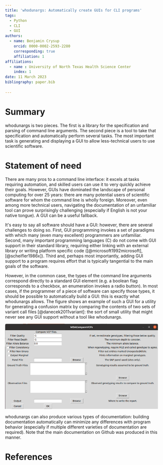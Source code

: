 ```yaml
---
title: 'whodunargs: Automatically create GUIs for CLI programs'
tags:
  - Python
  - CLI
  - GUI
authors:
  - name: Benjamin Crysup
    orcid: 0000-0002-2593-2280
	corresponding: true
    affiliation: 1
affiliations:
  - name : University of North Texas Health Science Center
    index: 1
date: 11 March 2023
bibliography: paper.bib

---
```


# Summary

whodunargs is two pieces.
The first is a library for the specification and parsing of command line arguments.
The second piece is a tool to take that specification and automatically perform several tasks.
The most important task is generating and displaying a GUI to allow less-technical users to use scientific software.

# Statement of need

There are many pros to a command line interface: it excels at tasks requiring automation, and skilled users can use it to very quickly achieve their goals.
However, GUIs have dominated the landscape of personal computing for over 25 years: there are many potential users of scientific software for whom the command line is wholly foreign.
Moreover, even among more technical users, navigating the documentation of an unfamiliar tool can prove surprisingly challenging (especially if English is not your native tongue).
A GUI can be a useful fallback.

It's easy to say all software should have a GUI: however, there are several challenges to doing so.
First, GUI programming invokes a set of paradigms with which many (even many excellent) programmers are unfamiliar.
Second, many important programming languages (C) do not come with GUI support in their standard library, requiring either linking with an external library or writing platform specific code ([@microsoft1992microsoft],[@scheifler1986x]).
Third and, perhaps most importantly, adding GUI support to a program requires effort that is typically tangential to the main goals of the software.

However, in the common case, the types of the command line arguments correspond directly to a standard GUI element (e.g. a boolean flag corresponds to a checkbox, an enumeration invokes a radio button).
In most cases, if the programmer of a piece of software can specify those types, it should be possible to automatically build a GUI: this is exactly what whodunargs allows.
The figure shows an example of such a GUI for a utility for generating a confusion matrix by comparing the contents of two sets of variant call files [@danecek2011variant]: the sort of small utility that might never see any GUI support without a tool like whodunargs.

![An example GUI generated using whodunargs.](guiex.png)

whodunargs can also produce various types of documentation: building documentation automatically can minimize any differences with program behavior (especially if multiple different varieties of documentation are required).
Note that the main documentation on Github was produced in this manner.

# References

